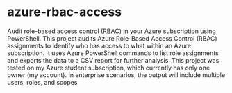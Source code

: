 # azure-rbac-access
Audit role-based access control (RBAC) in your Azure subscription using PowerShell. This project audits Azure Role-Based Access Control (RBAC) assignments to identify who has access to what within an Azure subscription. It uses Azure PowerShell commands to list role assignments and exports the data to a CSV report for further analysis.
This project was tested on my Azure student subscription, which currently has only one owner (my account). In enterprise scenarios, the output will include multiple users, roles, and scopes
